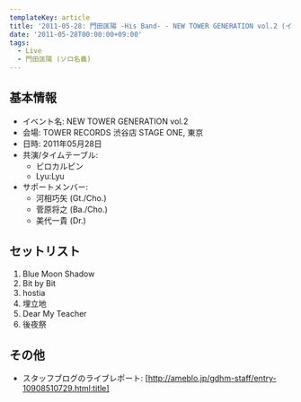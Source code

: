 ```yaml
---
templateKey: article
title: '2011-05-28: 門田匡陽 -His Band- - NEW TOWER GENERATION vol.2 (インストアライブ) at TOWER RECORDS 渋谷店 STAGE ONE'
date: '2011-05-28T00:00:00+09:00'
tags:
  - Live
  - 門田匡陽 (ソロ名義)
---
```

## 基本情報

* イベント名: NEW TOWER GENERATION vol.2
* 会場: TOWER RECORDS 渋谷店 STAGE ONE, 東京
* 日時: 2011年05月28日
* 共演/タイムテーブル:
  * ピロカルピン
  * Lyu:Lyu
* サポートメンバー:
  * 河相巧矢 (Gt./Cho.)
  * 菅原将之 (Ba./Cho.)
  * 美代一貴 (Dr.)

## セットリスト

1. Blue Moon Shadow
1. Bit by Bit
1. hostia
1. 埋立地
1. Dear My Teacher
1. 後夜祭

## その他

* スタッフブログのライブレポート: [http://ameblo.jp/gdhm-staff/entry-10908510729.html:title]
